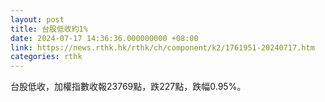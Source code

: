```yaml
---
layout: post
title: 台股低收約1%
date: 2024-07-17 14:36:36.000000000 +08:00
link: https://news.rthk.hk/rthk/ch/component/k2/1761951-20240717.htm
categories: rthk
---
```


台股低收，加權指數收報23769點，跌227點，跌幅0.95%。
